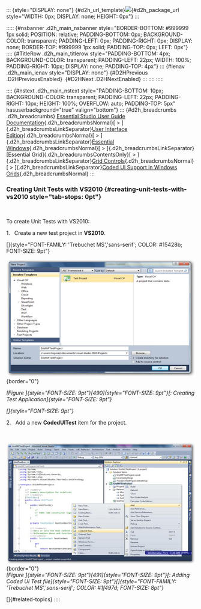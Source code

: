 ::: {style="DISPLAY: none"}
[](ms-xhelp:///?Id=d2h_url_template){#d2h_url_template}![](!package_url!){#d2h_package_url style="WIDTH: 0px; DISPLAY: none; HEIGHT: 0px"}
:::

::::: {#nsbanner .d2h_main_nsbanner style="BORDER-BOTTOM: #999999 1px solid; POSITION: relative; PADDING-BOTTOM: 0px; BACKGROUND-COLOR: transparent; PADDING-LEFT: 0px; PADDING-RIGHT: 0px; DISPLAY: none; BORDER-TOP: #999999 1px solid; PADDING-TOP: 0px; LEFT: 0px"}
:::: {#TitleRow .d2h_main_titlerow style="PADDING-BOTTOM: 4px; BACKGROUND-COLOR: transparent; PADDING-LEFT: 22px; WIDTH: 100%; PADDING-RIGHT: 10px; DISPLAY: none; PADDING-TOP: 4px"}
::: {#ienav .d2h_main_ienav style="DISPLAY: none"}
[](ms-xhelp:///?Id=f3867235-0697-490c-a3fe-cbfe4d18ffab){#D2HPrevious .D2HPreviousEnabled}  [](ms-xhelp:///?Id=b944e647-0d55-40c7-a84d-fbf2041a8e90){#D2HNext .D2HNextEnabled}
:::
::::
:::::

:::: {#nstext .d2h_main_nstext style="PADDING-BOTTOM: 10px; BACKGROUND-COLOR: transparent; PADDING-LEFT: 22px; PADDING-RIGHT: 10px; HEIGHT: 100%; OVERFLOW: auto; PADDING-TOP: 5px" hasuserbackground="true" valign="bottom"}
::: {#d2h_breadcrumbs .d2h_breadcrumbs}
[Essential Studio User Guide Documentation](ms-xhelp:///?Id=12457748-09e3-4d74-a240-8e049cedf030){.d2h_breadcrumbsNormal}[ \> ]{.d2h_breadcrumbsLinkSeparator}[User Interface Edition](ms-xhelp:///?Id=c29296b7-531c-413b-a0ec-488ca1f7f669){.d2h_breadcrumbsNormal}[ \> ]{.d2h_breadcrumbsLinkSeparator}[Essential Windows](ms-xhelp:///?Id=e60759d8-47a4-4570-9d7a-16a68d63f2ea){.d2h_breadcrumbsNormal}[ \> ]{.d2h_breadcrumbsLinkSeparator}[Essential Grid]{.d2h_breadcrumbsContentsOnly}[ \> ]{.d2h_breadcrumbsLinkSeparator}[Grid Controls](ms-xhelp:///?Id=bf2d70d7-33dc-4c67-a55d-4fcf8d51dc2b){.d2h_breadcrumbsNormal}[ \> ]{.d2h_breadcrumbsLinkSeparator}[Coded UI Support in Windows Grids](ms-xhelp:///?Id=0a6976ce-36ff-4e74-a944-071ba87311e8){.d2h_breadcrumbsNormal}
:::

### Creating Unit Tests with VS2010 {#creating-unit-tests-with-vs2010 style="tab-stops: 0pt"}

 

To create Unit Tests with VS2010:

1.   Create a new test project in **VS2010**.

[]{style="FONT-FAMILY: 'Trebuchet MS','sans-serif'; COLOR: #15428b; FONT-SIZE: 9pt"} 

![](ImagesExt/image91_541.jpg){border="0"}

*[Figure ]{style="FONT-SIZE: 9pt"}[490]{style="FONT-SIZE: 9pt"}[: Creating Test Application]{style="FONT-SIZE: 9pt"}*

*[]{style="FONT-SIZE: 9pt"}* 

2.   Add a new **CodedUITest** item for the project.

 

![](ImagesExt/image91_542.jpg){border="0"}\
*[Figure ]{style="FONT-SIZE: 9pt"}[491]{style="FONT-SIZE: 9pt"}[: Adding Coded UI Test file]{style="FONT-SIZE: 9pt"}[]{style="FONT-FAMILY: 'Trebuchet MS','sans-serif'; COLOR: #1f497d; FONT-SIZE: 8pt"}*

[]{#related-topics}
::::
